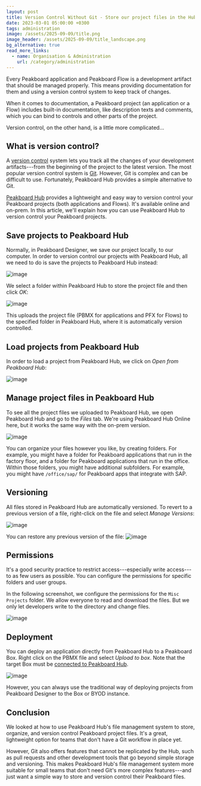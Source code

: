 ```yaml
---
layout: post
title: Version Control Without Git - Store our project files in the Hub
date: 2023-03-01 05:00:00 +0300
tags: administration
image: /assets/2025-09-09/title.png
image_header: /assets/2025-09-09/title_landscape.png
bg_alternative: true
read_more_links:
  - name: Organisation & Administration
    url: /category/administration
---
```

Every Peakboard application and Peakboard Flow is a development artifact that should be managed properly. This means providing documentation for them and using a version control system to keep track of changes.

When it comes to documentation, a Peakboard project (an application or a Flow) includes built-in documentation, like description texts and comments, which you can bind to controls and other parts of the project.

Version control, on the other hand, is a little more complicated...

## What is version control?

A [version control](https://about.gitlab.com/topics/version-control/) system lets you track all the changes of your development artifacts---from the beginning of the project to the latest version. The most popular version control system is [Git](https://git-scm.com/). However, Git is complex and can be difficult to use. Fortunately, Peakboard Hub provides a simple alternative to Git.

[Peakboard Hub](https://www.peakboard.com/en/product/peakboard-hub) provides a lightweight and easy way to version control your Peakboard projects (both applications and Flows). It's available online and on-prem. In this article, we'll explain how you can use Peakboard Hub to version control your Peakboard projects. 

## Save projects to Peakboard Hub

Normally, in Peakboard Designer, we save our project locally, to our computer. In order to version control our projects with Peakboard Hub, all we need to do is save the projects to Peakboard Hub instead:

![image](/assets/2025-09-09/020.png)

We select a folder within Peakboard Hub to store the project file and then click *OK*:

![image](/assets/2025-09-09/025.png)

This uploads the project file (PBMX for applications and PFX for Flows) to the specified folder in Peakboard Hub, where it is automatically version controlled. 

## Load projects from Peakboard Hub

In order to load a project from Peakboard Hub, we click on *Open from Peakboard Hub*:

![image](/assets/2025-09-09/027.png)

## Manage project files in Peakboard Hub

To see all the project files we uploaded to Peakboard Hub, we open Peakboard Hub and go to the *Files* tab. We're using Peakboard Hub Online here, but it works the same way with the on-prem version.

![image](/assets/2025-09-09/010.png)

You can organize your files however you like, by creating folders. For example, you might have a folder for Peakboard applications that run in the factory floor, and a folder for Peakboard applications that run in the office. Within those folders, you might have additional subfolders. For example, you might have `/office/sap/` for Peakboard apps that integrate with SAP.


## Versioning

All files stored in Peakboard Hub are automatically versioned. To revert to a previous version of a file, right-click on the file and select *Manage Versions*:

![image](/assets/2025-09-09/030.png)

You can restore any previous version of the file:
![image](/assets/2025-09-09/040.png)

## Permissions

It's a good security practice to restrict access---especially write access---to as few users as possible. You can configure the permissions for specific folders and user groups.

In the following screenshot, we configure the permissions for the `Misc Projects` folder. We allow everyone to read and download the files. But we only let developers write to the directory and change files.

![image](/assets/2025-09-09/050.png)

## Deployment

You can deploy an application directly from Peakboard Hub to a Peakboard Box. Right click on the PBMX file and select *Upload to box*. Note that the target Box must be [connected to Peakboard Hub](/Peakboard-Hub-Online-Bring-your-boxes-into-the-cloud.html).

![image](/assets/2025-09-09/060.png)

However, you can always use the traditional way of deploying projects from Peakboard Designer to the Box or BYOD instance.

## Conclusion

We looked at how to use Peakboard Hub's file management system to store, organize, and version control Peakboard project files. It's a great, lightweight option for teams that don't have a Git workflow in place yet.

However, Git also offers features that cannot be replicated by the Hub, such as pull requests and other development tools that go beyond simple storage and versioning. This makes Peakboard Hub's file management system more suitable for small teams that don't need Git's more complex features---and just want a simple way to store and version control their Peakboard files.